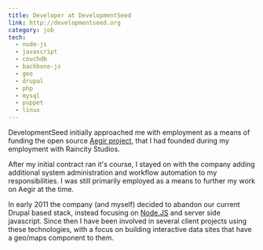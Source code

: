 ```yaml
---
title: Developer at DevelopmentSeed
link: http://developmentseed.org
category: job
tech: 
  - node-js
  - javascript
  - couchdb
  - backbone-js
  - geo
  - drupal
  - php
  - mysql
  - puppet
  - linux
---
```

DevelopmentSeed initially approached me with employment as a means of funding the open source [Aegir project](http://aegirproject.org), that I had founded during my employment with Raincity Studios.

After my initial contract ran it's course, I stayed on with the company adding additional system administration and workflow automation to my responsibilities. I was still primarily employed as a means to further my work on Aegir at the time.

In early 2011 the company (and myself) decided to abandon our current Drupal based stack, instead focusing on [Node.JS](http://nodejs.org) and server side javascript. Since then I have been involved in several client projects using these technologies, with a focus on building interactive data sites that have a geo/maps component to them.
